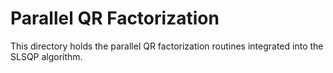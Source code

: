 # Parallel QR Factorization

This directory holds the parallel QR factorization routines integrated into the SLSQP algorithm. 

